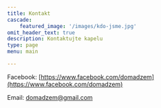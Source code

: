 ```yaml
---
title: Kontakt
cascade:
    featured_image: '/images/kdo-jsme.jpg'
omit_header_text: true
description: Kontaktujte kapelu
type: page
menu: main

---
```


Facebook: [https://www.facebook.com/domadzem](https://www.facebook.com/domadzem)

Email: [domadzem@gmail.com](mailto:domadzem@gmail.com)
